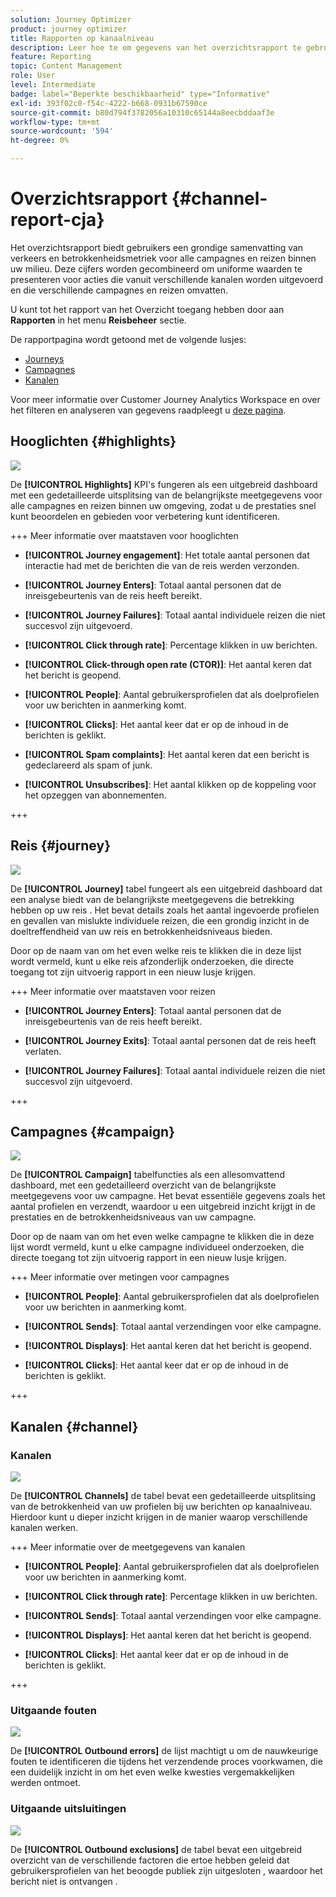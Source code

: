 ```yaml
---
solution: Journey Optimizer
product: journey optimizer
title: Rapporten op kanaalniveau
description: Leer hoe te om gegevens van het overzichtsrapport te gebruiken
feature: Reporting
topic: Content Management
role: User
level: Intermediate
badge: label="Beperkte beschikbaarheid" type="Informative"
exl-id: 393f02c0-f54c-4222-b668-0931b67590ce
source-git-commit: b80d794f3782056a10310c65144a8eecbddaaf3e
workflow-type: tm+mt
source-wordcount: '594'
ht-degree: 0%

---
```


# Overzichtsrapport {#channel-report-cja}

Het overzichtsrapport biedt gebruikers een grondige samenvatting van verkeers en betrokkenheidsmetriek voor alle campagnes en reizen binnen uw milieu. Deze cijfers worden gecombineerd om uniforme waarden te presenteren voor acties die vanuit verschillende kanalen worden uitgevoerd en die verschillende campagnes en reizen omvatten.

U kunt tot het rapport van het Overzicht toegang hebben door aan **Rapporten** in het menu **Reisbeheer** sectie.

De rapportpagina wordt getoond met de volgende lusjes:

* [Journeys](#journey)
* [Campagnes](#campaign)
* [Kanalen](#channel)

Voor meer informatie over Customer Journey Analytics Workspace en over het filteren en analyseren van gegevens raadpleegt u [deze pagina](https://experienceleague.adobe.com/en/docs/analytics-platform/using/cja-workspace/home).

## Hooglichten {#highlights}

![](assets/cja-highlights.png)

De **[!UICONTROL Highlights]** KPI&#39;s fungeren als een uitgebreid dashboard met een gedetailleerde uitsplitsing van de belangrijkste meetgegevens voor alle campagnes en reizen binnen uw omgeving, zodat u de prestaties snel kunt beoordelen en gebieden voor verbetering kunt identificeren.

+++ Meer informatie over maatstaven voor hooglichten

* **[!UICONTROL Journey engagement]**: Het totale aantal personen dat interactie had met de berichten die van de reis werden verzonden.

* **[!UICONTROL Journey Enters]**: Totaal aantal personen dat de inreisgebeurtenis van de reis heeft bereikt.

* **[!UICONTROL Journey Failures]**: Totaal aantal individuele reizen die niet succesvol zijn uitgevoerd.

* **[!UICONTROL Click through rate]**: Percentage klikken in uw berichten.

* **[!UICONTROL Click-through open rate (CTOR)]**: Het aantal keren dat het bericht is geopend.

* **[!UICONTROL People]**: Aantal gebruikersprofielen dat als doelprofielen voor uw berichten in aanmerking komt.

* **[!UICONTROL Clicks]**: Het aantal keer dat er op de inhoud in de berichten is geklikt.

* **[!UICONTROL Spam complaints]**: Het aantal keren dat een bericht is gedeclareerd als spam of junk.

* **[!UICONTROL Unsubscribes]**: Het aantal klikken op de koppeling voor het opzeggen van abonnementen.

+++

## Reis {#journey}

![](assets/cja-channel-journeys.png)

De **[!UICONTROL Journey]** tabel fungeert als een uitgebreid dashboard dat een analyse biedt van de belangrijkste meetgegevens die betrekking hebben op uw reis . Het bevat details zoals het aantal ingevoerde profielen en gevallen van mislukte individuele reizen, die een grondig inzicht in de doeltreffendheid van uw reis en betrokkenheidsniveaus bieden.

Door op de naam van om het even welke reis te klikken die in deze lijst wordt vermeld, kunt u elke reis afzonderlijk onderzoeken, die directe toegang tot zijn uitvoerig rapport in een nieuw lusje krijgen.

+++ Meer informatie over maatstaven voor reizen

* **[!UICONTROL Journey Enters]**: Totaal aantal personen dat de inreisgebeurtenis van de reis heeft bereikt.

* **[!UICONTROL Journey Exits]**: Totaal aantal personen dat de reis heeft verlaten.

* **[!UICONTROL Journey Failures]**: Totaal aantal individuele reizen die niet succesvol zijn uitgevoerd.

+++

## Campagnes {#campaign}

![](assets/cja-channel-campaigns.png)

De **[!UICONTROL Campaign]** tabelfuncties als een allesomvattend dashboard, met een gedetailleerd overzicht van de belangrijkste meetgegevens voor uw campagne. Het bevat essentiële gegevens zoals het aantal profielen en verzendt, waardoor u een uitgebreid inzicht krijgt in de prestaties en de betrokkenheidsniveaus van uw campagne.

Door op de naam van om het even welke campagne te klikken die in deze lijst wordt vermeld, kunt u elke campagne individueel onderzoeken, die directe toegang tot zijn uitvoerig rapport in een nieuw lusje krijgen.

+++ Meer informatie over metingen voor campagnes

* **[!UICONTROL People]**: Aantal gebruikersprofielen dat als doelprofielen voor uw berichten in aanmerking komt.

* **[!UICONTROL Sends]**: Totaal aantal verzendingen voor elke campagne.

* **[!UICONTROL Displays]**: Het aantal keren dat het bericht is geopend.

* **[!UICONTROL Clicks]**: Het aantal keer dat er op de inhoud in de berichten is geklikt.

+++

## Kanalen {#channel}

### Kanalen

![](assets/cja-channels.png)

De **[!UICONTROL Channels]** de tabel bevat een gedetailleerde uitsplitsing van de betrokkenheid van uw profielen bij uw berichten op kanaalniveau. Hierdoor kunt u dieper inzicht krijgen in de manier waarop verschillende kanalen werken.

+++ Meer informatie over de meetgegevens van kanalen

* **[!UICONTROL People]**: Aantal gebruikersprofielen dat als doelprofielen voor uw berichten in aanmerking komt.

* **[!UICONTROL Click through rate]**: Percentage klikken in uw berichten.

* **[!UICONTROL Sends]**: Totaal aantal verzendingen voor elke campagne.

* **[!UICONTROL Displays]**: Het aantal keren dat het bericht is geopend.

* **[!UICONTROL Clicks]**: Het aantal keer dat er op de inhoud in de berichten is geklikt.

+++

### Uitgaande fouten

![](assets/cja-channels-outbound-errors.png)

De **[!UICONTROL Outbound errors]** de lijst machtigt u om de nauwkeurige fouten te identificeren die tijdens het verzendende proces voorkwamen, die een duidelijk inzicht in om het even welke kwesties vergemakkelijken werden ontmoet.

### Uitgaande uitsluitingen

![](assets/cja-channels-outbound-excluded.png)

De **[!UICONTROL Outbound exclusions]** de tabel bevat een uitgebreid overzicht van de verschillende factoren die ertoe hebben geleid dat gebruikersprofielen van het beoogde publiek zijn uitgesloten , waardoor het bericht niet is ontvangen .
